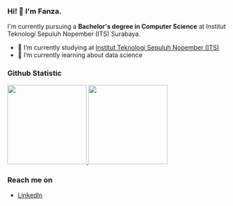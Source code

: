 ### Hi! 👋 I'm Fanza.

I'm currently pursuing a **Bachelor's degree in Computer Science** at Institut Teknologi Sepuluh Nopember (ITS) Surabaya.

- 🔭 I’m currently studying at <a href="https://www.its.ac.id">Institut Teknologi Sepuluh Nopember (ITS)</a>
- 🌱 I’m currently learning about data science

### Github Statistic
<p align="left">
<a href="https://github.com/Fanzakp">
  <img height="180em" src="https://github-readme-stats-eight-theta.vercel.app/api?username=dimasmds&show_icons=true&theme=algolia&include_all_commits=true&count_private=true"/>
  <img height="180em" src="https://github-readme-stats-eight-theta.vercel.app/api/top-langs/?username=dimasmds&layout=compact&langs_count=8&theme=algolia"/>
</a>
</p>

### Reach me on
- <a href="https://linkedin.com/in/fanzakp/">LinkedIn</a>
